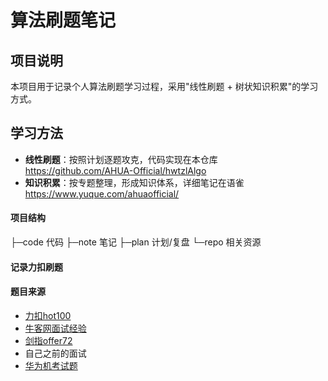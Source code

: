# 算法刷题笔记

## 项目说明
本项目用于记录个人算法刷题学习过程，采用"线性刷题 + 树状知识积累"的学习方式。

## 学习方法
- **线性刷题**：按照计划逐题攻克，代码实现在本仓库 https://github.com/AHUA-Official/hwtzlAlgo
- **知识积累**：按专题整理，形成知识体系，详细笔记在语雀 https://www.yuque.com/ahuaofficial/ 

#### 项目结构
├─code   代码
├─note   笔记
├─plan   计划/复盘
└─repo   相关资源

#### 记录力扣刷题

#### 题目来源 
  - [力扣hot100](https://leetcode.cn/studyplan/top-100-liked/)
  - [牛客网面试经验](https://www.nowcoder.com/discuss/experience)
  - [剑指offer72](https://leetcode.cn/studyplan/coding-interviews/)
  - 自己之前的面试
  - [华为机考试题](https://www.nowcoder.com/exam/oj/ta?tpId=37)